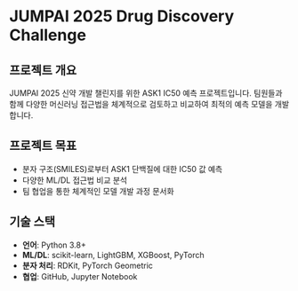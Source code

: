 # JUMPAI 2025 Drug Discovery Challenge

## 프로젝트 개요
JUMPAI 2025 신약 개발 챌린지를 위한 ASK1 IC50 예측 프로젝트입니다. 팀원들과 함께 다양한 머신러닝 접근법을 체계적으로 검토하고 비교하여 최적의 예측 모델을 개발합니다.

## **프로젝트 목표**
- 분자 구조(SMILES)로부터 ASK1 단백질에 대한 IC50 값 예측
- 다양한 ML/DL 접근법 비교 분석
- 팀 협업을 통한 체계적인 모델 개발 과정 문서화

## **기술 스택**
- **언어**: Python 3.8+
- **ML/DL**: scikit-learn, LightGBM, XGBoost, PyTorch
- **분자 처리**: RDKit, PyTorch Geometric
- **협업**: GitHub, Jupyter Notebook
